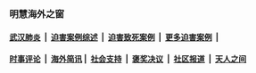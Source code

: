 
### 明慧海外之窗

####  [武汉肺炎](indexes/365.md?t=07091700) &nbsp;|&nbsp;  [迫害案例综述](indexes/328.md?t=07091700) &nbsp;|&nbsp; [迫害致死案例](indexes/277.md?t=07091700)  &nbsp;|&nbsp; [更多迫害案例](indexes/81.md?t=07091700)  &nbsp;|&nbsp; 
####  [时事评论](indexes/19.md?t=07091700) &nbsp;|&nbsp; [海外简讯](indexes/245.md?t=07091700)&nbsp;|&nbsp;  [社会支持](indexes/140.md?t=07091700) &nbsp;|&nbsp; [褒奖决议](indexes/282.md?t=07091700) &nbsp;|&nbsp; [社区报道](indexes/91.md?t=07091700)  &nbsp;|&nbsp; [天人之间](indexes/78.md?t=07091700) 

